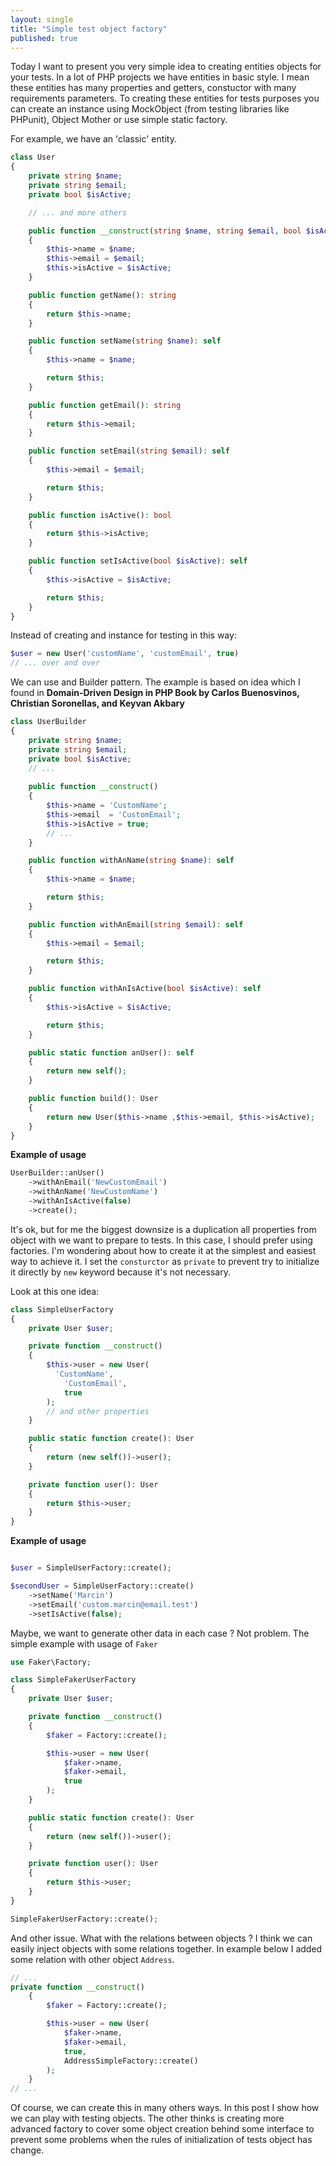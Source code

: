 ```yaml
---
layout: single
title: "Simple test object factory"
published: true
---
```



Today I want to present you very simple idea to creating entities objects for your tests. 
In a lot of PHP projects we have entities in basic style. I mean these entities has many properties and getters, 
constuctor with many requirements parameters. To creating these entities for tests purposes you can create an
instance using MockObject (from testing libraries like PHPunit), Object Mother or use simple static factory. 

For example, we have an 'classic' entity. 

```php
class User
{
    private string $name;
    private string $email;
    private bool $isActive;

    // ... and more others

    public function __construct(string $name, string $email, bool $isActive)
    {
        $this->name = $name;
        $this->email = $email;
        $this->isActive = $isActive;
    }

    public function getName(): string
    {
        return $this->name;
    }

    public function setName(string $name): self
    {
        $this->name = $name;

        return $this;
    }

    public function getEmail(): string
    {
        return $this->email;
    }

    public function setEmail(string $email): self
    {
        $this->email = $email;

        return $this;
    }

    public function isActive(): bool
    {
        return $this->isActive;
    }

    public function setIsActive(bool $isActive): self
    {
        $this->isActive = $isActive;

        return $this;
    }
}
```

Instead of creating and instance for testing in this way:
```php 
$user = new User('customName', 'customEmail', true)
// ... over and over

```

We can use and Builder pattern. The example is based on idea which I found in
**Domain-Driven Design in PHP Book by Carlos Buenosvinos, Christian Soronellas, and Keyvan Akbary**

```php
class UserBuilder
{
    private string $name;
    private string $email;
    private bool $isActive;
    // ...
    
    public function __construct()
    {
        $this->name = 'CustomName';
        $this->email  = 'CustomEmail';
        $this->isActive = true;
        // ... 
    }

    public function withAnName(string $name): self
    {
        $this->name = $name;

        return $this;
    }

    public function withAnEmail(string $email): self
    {
        $this->email = $email;

        return $this;
    }

    public function withAnIsActive(bool $isActive): self
    {
        $this->isActive = $isActive;

        return $this;
    }

    public static function anUser(): self
    {
        return new self();
    }

    public function build(): User
    {
        return new User($this->name ,$this->email, $this->isActive);
    }
}
```
__Example of usage__

```php
UserBuilder::anUser()
    ->withAnEmail('NewCustomEmail')
    ->withAnName('NewCustomName')
    ->withAnIsActive(false)
    ->create();
```

It's ok, but for me the biggest downsize is a duplication all properties from object with we want to prepare to tests. In this case, I should prefer using factories. I'm wondering about how to create
it at the simplest and easiest way to achieve it. I set the `consturctor` as `private` to prevent
try to initialize it directly by `new` keyword because it's not necessary.

Look at this one idea:

```php 
class SimpleUserFactory
{
    private User $user;

    private function __construct()
    {
        $this->user = new User(
          'CustomName',
            'CustomEmail',
            true
        );
        // and other properties
    }

    public static function create(): User
    {
        return (new self())->user();
    }

    private function user(): User
    {
        return $this->user;
    }
}
```
__Example of usage__
```php

$user = SimpleUserFactory::create();

$secondUser = SimpleUserFactory::create()
    ->setName('Marcin')
    ->setEmail('custom.marcin@email.test')
    ->setIsActive(false);
```

Maybe, we want to generate other data in each case ? Not problem. The simple example with usage
of `Faker` 

```php
use Faker\Factory;

class SimpleFakerUserFactory
{
    private User $user;

    private function __construct()
    {
        $faker = Factory::create();

        $this->user = new User(
            $faker->name,
            $faker->email,
            true
        );
    }

    public static function create(): User
    {
        return (new self())->user();
    }

    private function user(): User
    {
        return $this->user;
    }
}

SimpleFakerUserFactory::create();
```

And other issue. What with the relations between objects ? I think we can easily inject 
objects with some relations together. In example below I added some relation with other object
`Address`.

```php
// ...
private function __construct()
    {
        $faker = Factory::create();

        $this->user = new User(
            $faker->name,
            $faker->email,
            true,
            AddressSimpleFactory::create()
        );
    }
// ...    
```

Of course, we can create this in many others ways. In this post I show how we can play with testing
objects. The other thinks is creating more advanced factory to cover some object creation behind some 
interface to prevent some problems when the rules of initialization of tests object has change.

